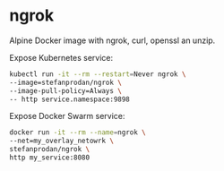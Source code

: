 # ngrok

Alpine Docker image with ngrok, curl, openssl an unzip.

Expose Kubernetes service:

```bash
kubectl run -it --rm --restart=Never ngrok \
--image=stefanprodan/ngrok \
--image-pull-policy=Always \
-- http service.namespace:9898
```

Expose Docker Swarm service:

```bash
docker run -it --rm --name=ngrok \
--net=my_overlay_netowrk \
stefanprodan/ngrok \
http my_service:8080
```
